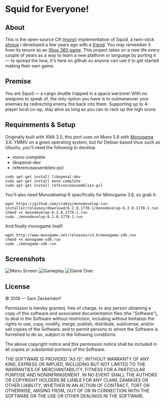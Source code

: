 # Squid for Everyone!

## About
This is the open-source C# [(mono)](http://www.mono-project.com/) implementation 
of Squid, a twin-stick [shmup](https://en.wikipedia.org/wiki/Shoot_%27em_up) I 
developed a few years ago with a [friend](http:/stevegregory.me). You may 
remember it from its tenure as an [Xbox 360
game](https://www.engadget.com/2011/02/25/xbox-live-indie-gems-squid/). This
project takes on a new life every couple of years as a way to learn a new
platform or language by porting it &mdash; to spread the love, it's here on
github so anyone can use it to get started making their own game.

## Premise
You are Squid &mdash; a cargo shuttle trapped in a space warzone! With no
weapons to speak of, the only option you have is to outmaneuver your enemies
by redirecting enemy fire back into them. Supporting up to 4-player local
co-op, stay alive as long as you can to rack up the high score.

## Requirements & Setup

Originally built with XNA 3.0, this port uses on Mono 5.8 with
[Monogame](http://www.monogame.net/) 3.6. YMMV on a given operating system,
but for Debian based linux such as Ubuntu, you'll need the following to develop

* mono-complete
* libopenal-dev
* referenceassemblies-pcl 

~~~~
sudo apt-get install libopenal-dev 
sudo apt-get install mono-complete
sudo apt-get install referenceassemblies-pcl
~~~~


You'll also need Monodevelop 6 specifically for Monogame 3.6, so grab it:

~~~~
wget https://github.com/cra0zy/monodevelop-run-installer/releases/download/6.2.0.1778-1/monodevelop-6.2.0.1778-1.run
chmod +x monodevelop-6.2.0.1778-1.run
sudo ./monodevelop-6.2.0.1778-1.run
~~~~

And finally monogame itself:

~~~~
wget http://www.monogame.net/releases/v3.6/monogame-sdk.run
chmod +x monogame-sdk.run
sudo ./monogame-sdk.run
~~~~


## Screenshots

![Menu Screen](https://i.imgur.com/wSChBhJ.png)
![Gameplay](https://i.imgur.com/WyJXHPf.png)
![Game Over](https://i.imgur.com/UvDDbs5.png)

## License
© 2018 &mdash; Sam Zeckendorf

Permission is hereby granted, free of charge, to any person obtaining a copy of this software and associated documentation files (the "Software"), to deal in the Software without restriction, including without limitation the rights to use, copy, modify, merge, publish, distribute, sublicense, and/or sell copies of the Software, and to permit persons to whom the Software is furnished to do so, subject to the following conditions:

The above copyright notice and this permission notice shall be included in all copies or substantial portions of the Software.

THE SOFTWARE IS PROVIDED "AS IS", WITHOUT WARRANTY OF ANY KIND, EXPRESS OR IMPLIED, INCLUDING BUT NOT LIMITED TO THE WARRANTIES OF MERCHANTABILITY, FITNESS FOR A PARTICULAR PURPOSE AND NONINFRINGEMENT. IN NO EVENT SHALL THE AUTHORS OR COPYRIGHT HOLDERS BE LIABLE FOR ANY CLAIM, DAMAGES OR OTHER LIABILITY, WHETHER IN AN ACTION OF CONTRACT, TORT OR OTHERWISE, ARISING FROM, OUT OF OR IN CONNECTION WITH THE SOFTWARE OR THE USE OR OTHER DEALINGS IN THE SOFTWARE.
